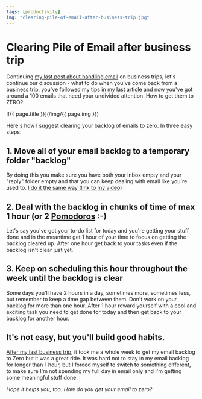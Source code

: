 ```yaml
---
tags: [productivity]
img: "clearing-pile-of-email-after-business-trip.jpg"
---
```


# Clearing Pile of Email after business trip


Continuing [my last post about handling email](/handling-email-on-business-trips) on business trips, let's continue our discussion - what to do when you've come back from a business trip, you've followed my tips i[n my last article](/handling-email-on-business-trips) and now you've got around a 100 emails that need your undivided attention. How to get them to ZERO?

<!--More-->

![{{ page.title }}](/img/{{ page.img }})

Here's how I suggest clearing your backlog of emails to zero. In three easy steps:

## 1. Move all of your email backlog to a temporary folder "backlog"

By doing this you make sure you have both your inbox empty and your "reply" folder empty and that you can keep dealing with email like you're used to. [I do it the same way (link to my video)](/my-simple-email-setup-with-imap/)

## 2. Deal with the backlog in chunks of time of max 1 hour (or 2 [Pomodoros](/pomodoro-technique-and-other-simple-ways-to-g) :-)

Let's say you've got your to-do list for today and you're getting your stuff done and in the meantime get 1 hour of your time to focus on getting the backlog cleared up. After one hour get back to your tasks even if the backlog isn't clear just yet.

## 3. Keep on scheduling this hour throughout the week until the backlog is clear

Some days you'll have 2 hours in a day, sometimes more, sometimes less, but remember to keep a time gap between them. Don't work on your backlog for more than one hour. After 1 hour reward yourself with a cool and exciting task you need to get done for today and then get back to your backlog for another hour.

## It's not easy, but you'll build good habits.

[After my last business trip](/enjoying-lifestyle-business), it took me a whole week to get my email backlog to Zero but it was a great ride. It was hard not to stay in my email backlog for longer than 1 hour, but I forced myself to switch to something different, to make sure I'm not spending my full day in email only and I'm getting some meaningful stuff done.

_Hope it helps you, too. How do you get your email to zero?_



[n]: https://michael.gratis/nozbe